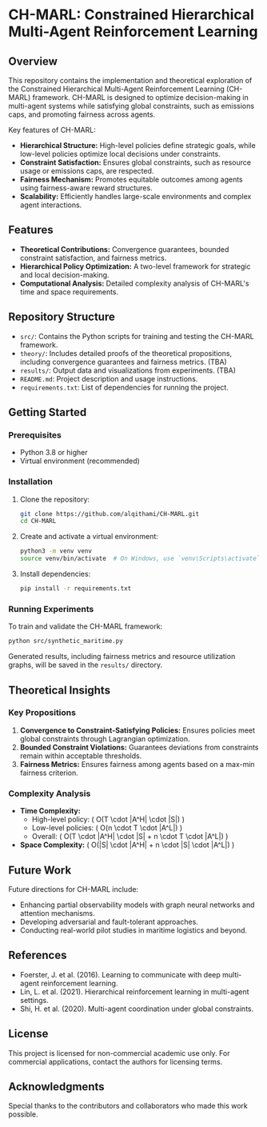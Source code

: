 # CH-MARL: Constrained Hierarchical Multi-Agent Reinforcement Learning

## Overview
This repository contains the implementation and theoretical exploration of the Constrained Hierarchical Multi-Agent Reinforcement Learning (CH-MARL) framework. CH-MARL is designed to optimize decision-making in multi-agent systems while satisfying global constraints, such as emissions caps, and promoting fairness across agents.

Key features of CH-MARL:
- **Hierarchical Structure:** High-level policies define strategic goals, while low-level policies optimize local decisions under constraints.
- **Constraint Satisfaction:** Ensures global constraints, such as resource usage or emissions caps, are respected.
- **Fairness Mechanism:** Promotes equitable outcomes among agents using fairness-aware reward structures.
- **Scalability:** Efficiently handles large-scale environments and complex agent interactions.

## Features
- **Theoretical Contributions:** Convergence guarantees, bounded constraint satisfaction, and fairness metrics.
- **Hierarchical Policy Optimization:** A two-level framework for strategic and local decision-making.
- **Computational Analysis:** Detailed complexity analysis of CH-MARL's time and space requirements.

## Repository Structure
- `src/`: Contains the Python scripts for training and testing the CH-MARL framework.
- `theory/`: Includes detailed proofs of the theoretical propositions, including convergence guarantees and fairness metrics. (TBA)
- `results/`: Output data and visualizations from experiments. (TBA)
- `README.md`: Project description and usage instructions.
- `requirements.txt`: List of dependencies for running the project.

## Getting Started
### Prerequisites
- Python 3.8 or higher
- Virtual environment (recommended)

### Installation
1. Clone the repository:
   ```bash
   git clone https://github.com/alqithami/CH-MARL.git
   cd CH-MARL
   ```
2. Create and activate a virtual environment:
   ```bash
   python3 -m venv venv
   source venv/bin/activate  # On Windows, use `venv\Scripts\activate`
   ```
3. Install dependencies:
   ```bash
   pip install -r requirements.txt
   ```

### Running Experiments
To train and validate the CH-MARL framework:
```bash
python src/synthetic_maritime.py
```
Generated results, including fairness metrics and resource utilization graphs, will be saved in the `results/` directory.

## Theoretical Insights
### Key Propositions
1. **Convergence to Constraint-Satisfying Policies:** Ensures policies meet global constraints through Lagrangian optimization.
2. **Bounded Constraint Violations:** Guarantees deviations from constraints remain within acceptable thresholds.
3. **Fairness Metrics:** Ensures fairness among agents based on a max-min fairness criterion.

### Complexity Analysis
- **Time Complexity:**
  - High-level policy: \( O(T \cdot |A^H| \cdot |S|) \)
  - Low-level policies: \( O(n \cdot T \cdot |A^L|) \)
  - Overall: \( O(T \cdot |A^H| \cdot |S| + n \cdot T \cdot |A^L|) \)
- **Space Complexity:** \( O(|S| \cdot |A^H| + n \cdot |S| \cdot |A^L|) \)

## Future Work
Future directions for CH-MARL include:
- Enhancing partial observability models with graph neural networks and attention mechanisms.
- Developing adversarial and fault-tolerant approaches.
- Conducting real-world pilot studies in maritime logistics and beyond.

## References
- Foerster, J. et al. (2016). Learning to communicate with deep multi-agent reinforcement learning.
- Lin, L. et al. (2021). Hierarchical reinforcement learning in multi-agent settings.
- Shi, H. et al. (2020). Multi-agent coordination under global constraints.

## License
This project is licensed for non-commercial academic use only. For commercial applications, contact the authors for licensing terms.

## Acknowledgments
Special thanks to the contributors and collaborators who made this work possible.

